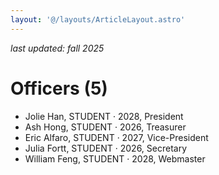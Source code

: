 ```yaml
---
layout: '@/layouts/ArticleLayout.astro'
---
```


*last updated: fall 2025*

# Officers (5)

- Jolie Han, STUDENT · 2028, President
- Ash Hong, STUDENT · 2026, Treasurer
- Eric Alfaro, STUDENT · 2027, Vice-President
- Julia Fortt, STUDENT · 2026, Secretary
- William Feng, STUDENT · 2028, Webmaster
